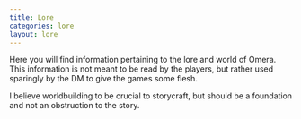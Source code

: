 ```yaml
---
title: Lore
categories: lore
layout: lore
---
```

Here you will find information pertaining to the lore and world of Omera. This information is not meant to be read by the players, but rather used sparingly by the DM to give the games some flesh.

I believe worldbuilding to be crucial to storycraft, but should be a foundation and not an obstruction to the story.
